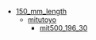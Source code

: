 * [150_mm_length](150_mm_length)
  * [mitutoyo](150_mm_length/mitutoyo)
    * [mit500_196_30](150_mm_length/mitutoyo/mit500_196_30)
